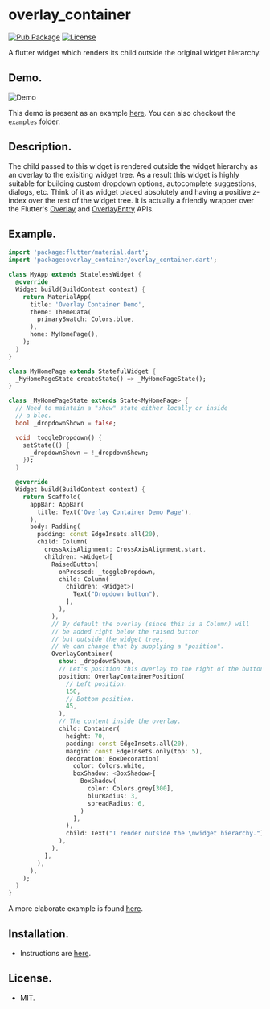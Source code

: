 # overlay_container

[![Pub Package](https://img.shields.io/pub/v/overlay_container.svg?color=blue&style=flat-square)](https://pub.dartlang.org/packages/overlay_container)
[![License](https://img.shields.io/github/license/mustansirzia/overlay_container.svg?style=flat-square)](https://github.com/MustansirZia/overlay_container/blob/master/LICENSE)

A flutter widget which renders its child outside the original widget hierarchy.

## Demo.

![Demo](https://github.com/MustansirZia/overlay_container/raw/master/overlay_container_demo.gif)

This demo is present as an example [here](https://github.com/MustansirZia/overlay_container/tree/master/example). You can also checkout the `examples` folder.

## Description.

The child passed to this widget is rendered outside the widget hierarchy as an overlay to the exisiting widget tree. As a result this widget is highly suitable for building custom dropdown options, autocomplete suggestions, dialogs, etc. Think of it as widget placed absolutely and having a positive z-index over the rest of the widget tree.
It is actually a friendly wrapper over the Flutter's [Overlay](https://docs.flutter.io/flutter/widgets/Overlay-class.html) and [OverlayEntry](https://docs.flutter.io/flutter/widgets/OverlayEntry-class.html) APIs.

## Example.

```dart
import 'package:flutter/material.dart';
import 'package:overlay_container/overlay_container.dart';

class MyApp extends StatelessWidget {
  @override
  Widget build(BuildContext context) {
    return MaterialApp(
      title: 'Overlay Container Demo',
      theme: ThemeData(
        primarySwatch: Colors.blue,
      ),
      home: MyHomePage(),
    );
  }
}

class MyHomePage extends StatefulWidget {
  _MyHomePageState createState() => _MyHomePageState();
}

class _MyHomePageState extends State<MyHomePage> {
  // Need to maintain a "show" state either locally or inside
  // a bloc.
  bool _dropdownShown = false;

  void _toggleDropdown() {
    setState(() {
      _dropdownShown = !_dropdownShown;
    });
  }

  @override
  Widget build(BuildContext context) {
    return Scaffold(
      appBar: AppBar(
        title: Text('Overlay Container Demo Page'),
      ),
      body: Padding(
        padding: const EdgeInsets.all(20),
        child: Column(
          crossAxisAlignment: CrossAxisAlignment.start,
          children: <Widget>[
            RaisedButton(
              onPressed: _toggleDropdown,
              child: Column(
                children: <Widget>[
                  Text("Dropdown button"),
                ],
              ),
            ),
            // By default the overlay (since this is a Column) will
            // be added right below the raised button
            // but outside the widget tree.
            // We can change that by supplying a "position".
            OverlayContainer(
              show: _dropdownShown,
              // Let's position this overlay to the right of the button.
              position: OverlayContainerPosition(
                // Left position.
                150,
                // Bottom position.
                45,
              ),
              // The content inside the overlay.
              child: Container(
                height: 70,
                padding: const EdgeInsets.all(20),
                margin: const EdgeInsets.only(top: 5),
                decoration: BoxDecoration(
                  color: Colors.white,
                  boxShadow: <BoxShadow>[
                    BoxShadow(
                      color: Colors.grey[300],
                      blurRadius: 3,
                      spreadRadius: 6,
                    )
                  ],
                ),
                child: Text("I render outside the \nwidget hierarchy."),
              ),
            ),
          ],
        ),
      ),
    );
  }
}
```

A more elaborate example is found [here](https://github.com/MustansirZia/overlay_container/tree/master/example).

## Installation.

- Instructions are [here](https://pub.dartlang.org/packages/overlay_container#-installing-tab-).

## License.

- MIT.
